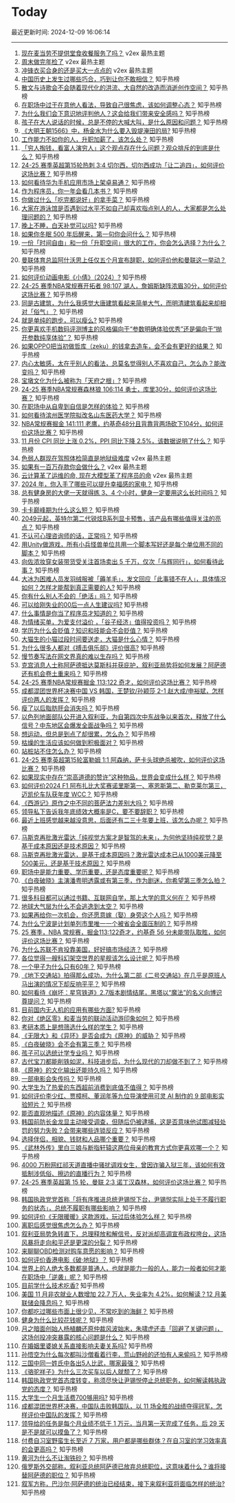 # Today

最近更新时间: 2024-12-09 16:06:14

--- 
1. [现在麦当劳不提供堂食收餐服务了吗？](https://www.v2ex.com/t/1095997) v2ex 最热主题
2. [周末做完年检了](https://www.v2ex.com/t/1095986) v2ex 最热主题
3. [冲锋衣买合身的还是买大一点点的](https://www.v2ex.com/t/1095982) v2ex 最热主题
4. [中国历史上发生过哪些巧合，巧到让你不敢相信？](https://www.zhihu.com/question/440180866) 知乎热榜
5. [散文与诗歌会不会随着现代化的洪流、大自然的改造而消逝创作空间？](https://www.zhihu.com/question/4776148475) 知乎热榜
6. [在职场中过于在意他人看法，导致自己很焦虑，该如何调整心态？](https://www.zhihu.com/question/5701485485) 知乎热榜
7. [为什么我们会下意识地评判他人？这会给我们带来安全感吗？](https://www.zhihu.com/question/5899737985) 知乎热榜
8. [孩子在大人说话的时候，总是不停的大喊大叫，是什么原因和问题？](https://www.zhihu.com/question/6237591341) 知乎热榜
9. [《大明王朝1566》中，杨金水为什么要入毁堤淹田的局?](https://www.zhihu.com/question/5850873475) 知乎热榜
10. [工作能力不如你的人，升职加薪了，该怎么处？](https://www.zhihu.com/question/6141542854) 知乎热榜
11. [「穷人掏钱，看富人演穷人」这个观点存在什么问题？观众排斥的到底是什么？](https://www.zhihu.com/question/5975694663) 知乎热榜
12. [24-25 赛季英超第15轮热刺 3:4 切尔西，切尔西成功「让二追四」，如何评价这场比赛？](https://www.zhihu.com/question/6327955628) 知乎热榜
13. [如何看待华为手机应用市场上架卓易通？](https://www.zhihu.com/question/6325073603) 知乎热榜
14. [作为程序员，你一年会看几本书？](https://www.zhihu.com/question/635753810) 知乎热榜
15. [你做过什么「吃完都说好」的拿手菜？](https://www.zhihu.com/question/643098267) 知乎热榜
16. [大家在游泳馆是否遇到过水平不如自己却喜欢指点别人的人，大家都是怎么处理问题的？](https://www.zhihu.com/question/3637028519) 知乎热榜
17. [晚上不睡，白天补觉可以吗?](https://www.zhihu.com/question/3995529655) 知乎热榜
18. [如果你冬眠 500 年后醒来，第一句你会问什么？](https://www.zhihu.com/question/572292934) 知乎热榜
19. [一份「时间自由」和一份「升职空间」很大的工作，你会怎么选择？为什么？](https://www.zhihu.com/question/5842938921) 知乎热榜
20. [曼联体育总监阿什沃思上任仅五个月宣布辞职，如何评价他和曼联这一举动？](https://www.zhihu.com/question/6307047577) 知乎热榜
21. [如何评价动画电影《小倩》（2024）?](https://www.zhihu.com/question/4416788138) 知乎热榜
22. [24-25 赛季NBA常规赛开拓者 98:107 湖人，詹姆斯缺阵浓眉30分，如何评价这场比赛？](https://www.zhihu.com/question/6369692649) 知乎热榜
23. [同是古建筑，为什么我感觉大唐建筑看起来简单大气，而明清建筑看起来却相对「俗气」？](https://www.zhihu.com/question/5845325544) 知乎热榜
24. [就是单纯的跑步，可以瘦么?](https://www.zhihu.com/question/5815848479) 知乎热榜
25. [你更喜欢手机数码评测博主的风格偏向于“参数明确体验优秀”还是偏向于“抛开参数纯享体验”？](https://www.zhihu.com/question/6208425922) 知乎热榜
26. [如果OPPO把当初做哲库（zeku）的钱拿去造车，会不会有更好的结果？](https://www.zhihu.com/question/6169319755) 知乎热榜
27. [内心太敏感，太在乎别人的看法，总莫名觉得别人不喜欢自己，怎么办？能改变吗？](https://www.zhihu.com/question/5978883687) 知乎热榜
28. [宝墩文化为什么被称为「天府之根」?](https://www.zhihu.com/question/6024289207) 知乎热榜
29. [24-25 赛季NBA常规赛森林狼 106:114 勇士，库里30分，如何评价这场比赛？](https://www.zhihu.com/question/6353037455) 知乎热榜
30. [在职场中从自卑到自信是怎样的体验？](https://www.zhihu.com/question/489238465) 知乎热榜
31. [如何看待滨州医学院拟改名山东医药大学？](https://www.zhihu.com/question/5906967024) 知乎热榜
32. [NBA常规赛掘金 141:111 老鹰，约基奇48分且背靠背两场砍下104分，如何评价这场比赛？](https://www.zhihu.com/question/6353009517) 知乎热榜
33. [11 月份 CPI 同比上涨 0.2%，PPI 同比下降 2.5%，该数据说明了什么？](https://www.zhihu.com/question/6353720781) 知乎热榜
34. [色弱人群现在驾照体检简直是地狱级难度](https://www.v2ex.com/t/1095995) v2ex 最热主题
35. [如果有一百万存款你会做什么？](https://www.v2ex.com/t/1095992) v2ex 最热主题
36. [云计算革了运维的命, 现在大模型革了程序员的命](https://www.v2ex.com/t/1095988) v2ex 最热主题
37. [2024 年，你入手了哪些可以提升幸福感的家电？](https://www.zhihu.com/question/5858422925) 知乎热榜
38. [总有健身房的大佬一天就得练 3、4 个小时，健身一定要用这么长时间吗？](https://www.zhihu.com/question/667518241) 知乎热榜
39. [卡卡巅峰期为什么这么短？](https://www.zhihu.com/question/36278521) 知乎热榜
40. [2049元起，英特尔第二代锐炫B系列显卡预售，该产品有哪些值得关注的亮点？](https://www.zhihu.com/question/5931529838) 知乎热榜
41. [不认可心理咨询师的话，正常吗？](https://www.zhihu.com/question/812637508) 知乎热榜
42. [用Unity做游戏，所有小兵怪兽单位共用一个脚本写好还是每个单位用不同的脚本？](https://www.zhihu.com/question/4138646817) 知乎热榜
43. [向佐浓妆穿女装带货受关注首场卖出 5 千万，仅次「与辉同行」，如何看待此事？](https://www.zhihu.com/question/6129689772) 知乎热榜
44. [大冰为困难人员发羽绒服被「薅羊毛」，发文回应「此事错不在人」，具体情况如何？怎样才能帮到真正需要的人?](https://www.zhihu.com/question/6286354819) 知乎热榜
45. [你有什么别人不会的「绝活」吗？](https://www.zhihu.com/question/562815454) 知乎热榜
46. [可以给刚失业的00后一点人生建议吗?](https://www.zhihu.com/question/1722031777) 知乎热榜
47. [什么事情是你当了程序员才知道的？](https://www.zhihu.com/question/6067440358) 知乎热榜
48. [为情绪买单，为爱支付溢价 ，「谷子经济」值得投资吗？](https://www.zhihu.com/question/5966251784) 知乎热榜
49. [学历为什么会贬值？知识和技能会不会贬值？](https://www.zhihu.com/question/5908132971) 知乎热榜
50. [大猫生的小猫过段时间要送走，大猫是什么心情？](https://www.zhihu.com/question/412869550) 知乎热榜
51. [为什么很多人都对《搏击俱乐部》评价很高?](https://www.zhihu.com/question/30210145) 知乎热榜
52. [慢节奏写法在网文界真的难以生存吗？](https://www.zhihu.com/question/5964425133) 知乎热榜
53. [克宫消息人士称阿萨德抵达莫斯科并获庇护，叙利亚局势将如何发展？阿萨德还有机会卷土重来吗？](https://www.zhihu.com/question/6347507147) 知乎热榜
54. [24-25 赛季NBA常规赛掘金 113:122 奇才，如何评价这场比赛？](https://www.zhihu.com/question/6269389147) 知乎热榜
55. [成都混团世界杯决赛中国 VS 韩国，王楚钦/孙颖莎 2-1 赵大成/申裕斌，怎样评价两人的发挥？](https://www.zhihu.com/question/6310204304) 知乎热榜
56. [瘦了以后脂肪肝会消失吗？](https://www.zhihu.com/question/3690365100) 知乎热榜
57. [以色列地面部队公开进入叙利亚，为自第四次中东战争以来首次，释放了什么信号？中东地区会爆发全面战争吗？](https://www.zhihu.com/question/6348258008) 知乎热榜
58. [想运动，但总是到点了却很累，怎么办？](https://www.zhihu.com/question/6229651743) 知乎热榜
59. [枯燥的生活应该如何做到积极面对？](https://www.zhihu.com/question/659992210) 知乎热榜
60. [站桩站不住怎么办？](https://www.zhihu.com/question/3283965462) 知乎热榜
61. [24-25 赛季英超第15轮富勒姆 1:1 阿森纳，萨卡头球绝杀被吹，如何评价这场比赛？](https://www.zhihu.com/question/6322298623) 知乎热榜
62. [如果现实中存在“崇高道德的赞许”这种物品，世界会变成什么样？](https://www.zhihu.com/question/6203469406) 知乎热榜
63. [如何评价2024 F1 阿布扎比大奖赛诺里斯第一、塞恩斯第二、勒克莱尔第三，迈凯伦车队获年度 WCC？](https://www.zhihu.com/question/6320514430) 知乎热榜
64. [《西游记》原作之中不同的菩萨法力差别大吗？](https://www.zhihu.com/question/5425712831) 知乎热榜
65. [领导私下告诉我年底绩效大概率是C，要不要辞职？](https://www.zhihu.com/question/5831436183) 知乎热榜
66. [最近上班感觉越来越没意思，后面还有二三十年要上班，该怎么办呢？](https://www.zhihu.com/question/5703257394) 知乎热榜
67. [马斯克再批激光雷达「纯视觉方案才是智驾的未来」，为何他坚持纯视觉？是基于成本原因还是技术原因？](https://www.zhihu.com/question/6097111100) 知乎热榜
68. [马斯克再批激光雷达，是基于成本原因吗？激光雷达成本已从1000美元降至500美元，还是基于技术原因？](https://www.zhihu.com/question/6097111100) 知乎热榜
69. [职场中是能力重要、学历重要，还是态度重要呢？](https://www.zhihu.com/question/3064622008) 知乎热榜
70. [《白夜破晓》主演潘粤明透露或有第三季，作为剧迷，你希望第三季怎么拍？](https://www.zhihu.com/question/6215261023) 知乎热榜
71. [很多科目都可以通过书籍、互联网自学，那上大学的意义何在？](https://www.zhihu.com/question/329016249) 知乎热榜
72. [地球大气层为什么不会逃逸到太空？](https://www.zhihu.com/question/6151934786) 知乎热榜
73. [如果再给你一次机会，你还愿意嫁（娶）身旁这个人吗？](https://www.zhihu.com/question/6112752951) 知乎热榜
74. [为什么宁波是计划单列市里唯一一个被省会全面压制的？](https://www.zhihu.com/question/578870052) 知乎热榜
75. [25 赛季，NBA 常规赛，掘金113:122奇才，约基奇 56 分未能带队取胜，如何评价这场比赛？](https://www.zhihu.com/question/6276311717) 知乎热榜
76. [为什么苏联不肯投靠美国，好好搞市场经济？](https://www.zhihu.com/question/5959857144) 知乎热榜
77. [各位觉得一艘科幻架空世界的星舰该怎么设计呢？](https://www.zhihu.com/question/382938784) 知乎热榜
78. [一个甲子为什么只有60年？](https://www.zhihu.com/question/24649152) 知乎热榜
79. [《地下交通站》拍得那么成功，为什么第二部《二号交通站》在几乎是原班人马出演的情况下却反响平平？](https://www.zhihu.com/question/558247060) 知乎热榜
80. [如何看待《崩坏：星穹铁道》2.7版本剧情结尾，黑塔以“魔法”的名义向博识尊提问？](https://www.zhihu.com/question/5950361587) 知乎热榜
81. [目前国内无人机的应用有哪些方面?](https://www.zhihu.com/question/517172844) 知乎热榜
82. [你对《绝区零》和麦当劳的联动活动游印象如何？](https://www.zhihu.com/question/5922611016) 知乎热榜
83. [考研本质上是想筛选什么样的学生？](https://www.zhihu.com/question/6032783237) 知乎热榜
84. [《无限大》和《异环》是否会成为《原神》的威胁？](https://www.zhihu.com/question/6064700140) 知乎热榜
85. [《白夜破晓》会不会有第三季？](https://www.zhihu.com/question/5779517522) 知乎热榜
86. [孩子可以选统计学专业吗？](https://www.zhihu.com/question/562491200) 知乎热榜
87. [古代宝刀都能削铁如泥，科技进步后，为什么现代的刀却做不到了？](https://www.zhihu.com/question/2432375093) 知乎热榜
88. [《原神》的文化输出还能持久吗？](https://www.zhihu.com/question/5570852602) 知乎热榜
89. [一部电影会失传吗？](https://www.zhihu.com/question/21381181) 知乎热榜
90. [大学生为了热爱的东西超前消费到底值不值得？](https://www.zhihu.com/question/6231039807) 知乎热榜
91. [如何评价李少红、贾樟柯、董润年等九位导演使用可灵 AI 制作的 9 部电影实验短片？](https://www.zhihu.com/question/6143392593) 知乎热榜
92. [能否直观地描述《原神》的内容体量？](https://www.zhihu.com/question/5546346939) 知乎热榜
93. [韩国前防长金龙显主动接受调查，但随后仍被逮捕，这是否意味他试图减轻处罚的努力失败？会带来哪些连锁反应？](https://www.zhihu.com/question/6268692012) 知乎热榜
94. [选择伴侣，相貌、钱财和人品哪个重要？](https://www.zhihu.com/question/3624695858) 知乎热榜
95. [《武林外传》里白三娘与断指轩辕这两位母亲的教育方式你更喜欢哪一个？](https://www.zhihu.com/question/322184718) 知乎热榜
96. [4000 万粉网红祁天道直播中骚扰调戏女生，曾因诈骗入狱三年，该如何有效抵制涉低俗、擦边的直播行为？](https://www.zhihu.com/question/5929302143) 知乎热榜
97. [24-25 赛季英超第 15 轮，曼联 2:3 诺丁汉森林，如何评价这场比赛？](https://www.zhihu.com/question/6247838326) 知乎热榜
98. [韩国执政党党首称「将有序推进总统尹锡悦下台，尹锡悦实际上处于不履行职务的状态」，总统不履职有哪些影响？](https://www.zhihu.com/question/6238638771) 知乎热榜
99. [如何评价《无限暖暖》这款游戏，玩过后体验怎么样？](https://www.zhihu.com/question/654176177) 知乎热榜
100. [离职后感觉很焦虑怎么办？](https://www.zhihu.com/question/5598710327) 知乎热榜
101. [叙利亚局势急转直下，总理释放和解信号，反对派却高调宣布政权垮台，这场风暴将走向和平还是更深的分裂？](https://www.zhihu.com/question/6281565614) 知乎热榜
102. [来聊聊OBD检测对购车意愿的影响？](https://www.zhihu.com/question/6013760550) 知乎热榜
103. [如何评价香港电影《破·地狱》？](https://www.zhihu.com/question/4465111948) 知乎热榜
104. [世界上的人绝大多数都是普通人，也就是能力一般的人，能力一般者如何才能在职场中「逆袭」呢？](https://www.zhihu.com/question/6015682584) 知乎热榜
105. [目前学什么技术吃香?](https://www.zhihu.com/question/642842638) 知乎热榜
106. [美国 11 月非农就业人数增加 22.7 万人，失业率为 4.2%，如何解读？12 月美联储会降息吗？](https://www.zhihu.com/question/6155979475) 知乎热榜
107. [你都吃过哪些市面上很少见，不常吃到的海鲜？](https://www.zhihu.com/question/4980812522) 知乎热榜
108. [健身为什么比较花钱呢？](https://www.zhihu.com/question/4099326039) 知乎热榜
109. [月之暗面创始人杨植麟还原仲裁风波始末，朱啸虎还击「回避了关键问题」，这场创投冲突暴露的核心问题是什么？](https://www.zhihu.com/question/6197697869) 知乎热榜
110. [在婚姻里婆媳关系直接影响夫妻关系吗?](https://www.zhihu.com/question/6151076743) 知乎热榜
111. [孙悟空为什么每次都叫沙僧看着行李，荒山野岭的还怕有人来偷吗？](https://www.zhihu.com/question/2673686131) 知乎热榜
112. [三国中同一姓氏中各出5人比武，哪家最强？](https://www.zhihu.com/question/6099338893) 知乎热榜
113. [《骆驼祥子》为什么三次买车以后人就颓了？](https://www.zhihu.com/question/576011192) 知乎热榜
114. [韩国执政党党首态度转变，称须尽快让尹锡悦停止总统职务，如何解读韩执政党的态度？](https://www.zhihu.com/question/6099505323) 知乎热榜
115. [大学生一个月生活费700够用吗?](https://www.zhihu.com/question/6060571881) 知乎热榜
116. [成都混团世界杯决赛，中国队击败韩国队，以 11 场全胜的战绩夺得冠军，怎样评价中国队的发挥？](https://www.zhihu.com/question/6312934382) 知乎热榜
117. [领导给的任务是每个月业绩不低于 1 万元，当月第一天完成了任务，后 29 天是不是就可以摸鱼了？](https://www.zhihu.com/question/5707877909) 知乎热榜
118. [付费自习室野蛮生长至近 7 万家，用户都是哪些群体？在自习室的学习效率真的会更高吗？](https://www.zhihu.com/question/6129520200) 知乎热榜
119. [黄河为什么不让淘铁砂？](https://www.zhihu.com/question/647875854) 知乎热榜
120. [俄罗斯外交部称，叙利亚总统阿萨德已放弃总统职位，这意味着什么？谁将接替阿萨德的职位？](https://www.zhihu.com/question/6309216537) 知乎热榜
121. [叙军方称，巴沙尔·阿萨德的统治已经结束，接下来叙利亚将面临怎样的统治?](https://www.zhihu.com/question/6282653022) 知乎热榜
